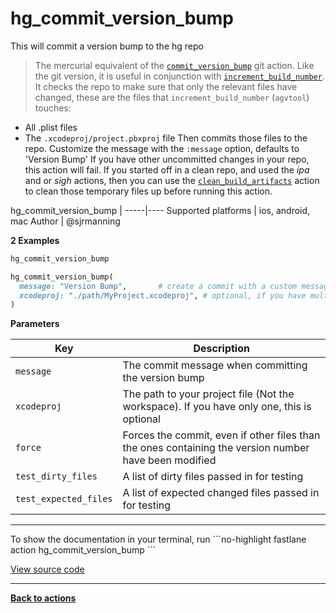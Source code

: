 # hg_commit_version_bump


This will commit a version bump to the hg repo




> The mercurial equivalent of the [`commit_version_bump`](#commit_version_bump) git action. Like the git version, it is useful in conjunction with [`increment_build_number`](#increment_build_number).
It checks the repo to make sure that only the relevant files have changed, these are the files that `increment_build_number` (`agvtool`) touches:
- All .plist files
- The `.xcodeproj/project.pbxproj` file
Then commits those files to the repo.
Customize the message with the `:message` option, defaults to 'Version Bump'
If you have other uncommitted changes in your repo, this action will fail. If you started off in a clean repo, and used the _ipa_ and or _sigh_ actions, then you can use the [`clean_build_artifacts`](#clean_build_artifacts) action to clean those temporary files up before running this action.


hg_commit_version_bump |
-----|----
Supported platforms | ios, android, mac
Author | @sjrmanning



**2 Examples**

```ruby
hg_commit_version_bump
```

```ruby
hg_commit_version_bump(
  message: "Version Bump",       # create a commit with a custom message
  xcodeproj: "./path/MyProject.xcodeproj", # optional, if you have multiple Xcode project files, you must specify your main project here
)
```





**Parameters**

Key | Description
----|------------
  `message` | The commit message when committing the version bump
  `xcodeproj` | The path to your project file (Not the workspace). If you have only one, this is optional
  `force` | Forces the commit, even if other files than the ones containing the version number have been modified
  `test_dirty_files` | A list of dirty files passed in for testing
  `test_expected_files` | A list of expected changed files passed in for testing




<hr />
To show the documentation in your terminal, run
```no-highlight
fastlane action hg_commit_version_bump
```

<a href="https://github.com/fastlane/fastlane/blob/master/fastlane/lib/fastlane/actions/hg_commit_version_bump.rb" target="_blank">View source code</a>

<hr />

<a href="/actions"><b>Back to actions</b></a>
